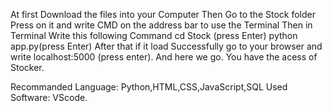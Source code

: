 At first Download the files into your Computer
Then Go to the Stock folder
Press on it and write CMD on the address bar to use the Terminal
Then in Terminal Write this following Command
cd Stock (press Enter)
python app.py(press Enter)
After that if it load Successfully go to your browser and write 
localhost:5000 (press enter).
And here we go. You have the acess of Stocker.

Recommanded Language: Python,HTML,CSS,JavaScript,SQL
Used Software: VScode.
